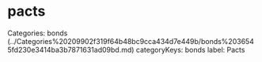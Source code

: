 # pacts

Categories: bonds (../Categories%20209902f319f64b48bc9cca434d7e449b/bonds%2036545fd230e3414ba3b7871631ad09bd.md)
categoryKeys: bonds
label: Pacts

[](pacts%20e9c9569ec3e64b25891abcc5da974a20/Untitled%201b6a9faf18034853afd198069187a7f6.md)